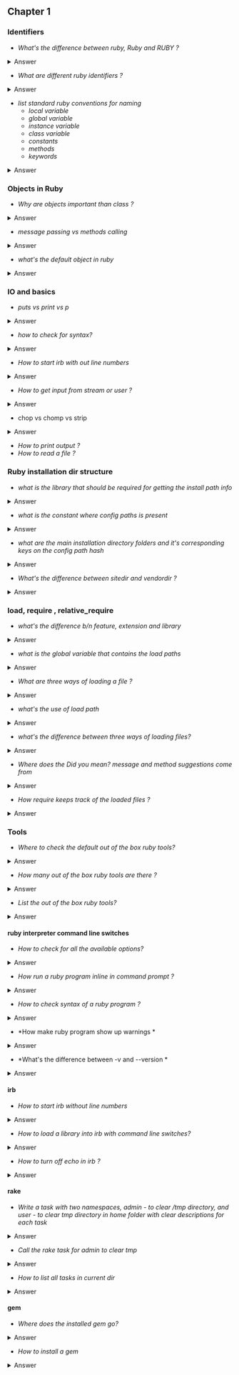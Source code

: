 ## Chapter 1

### Identifiers

- *What's the difference between ruby, Ruby and RUBY ?*
<details>
<summary>Answer</summary>

- ruby - interpreter
- Ruby - commonly used when referring to the programming language Ruby.
- RUBY - This is wrong. It's not an abbreviation like PERL or COBOL
</details>

- *What are different ruby identifiers ?*
<details>
<summary>Answer</summary>

1. variables
    - local
    - global
    - instance
    - class
1. constants
1. methods
1. keywords

</details>

- *list standard ruby conventions for naming*
    - *local variable*
    - *global variable*
    - *instance variable*
    - *class variable*
    - *constants*
    - *methods*
    - *keywords*
<details>
<summary>Answer</summary>

| variable | convention                                              |
| -------- | ------------------------------------------------------- |
| local    | first_name                                              |
| global   | $FIRST_NAME, $IDENTIFIER                                |
| instance | @first_name                                             |
| class    | @@first_name                                            |
| constant | PI, FIRST_NAME, LIMIT                                   |
| methods  | first_name, first_name=, firstname?, change_first_name! |
| keywords | language defined stuff, not under user control          |


</details>

### Objects in Ruby

- *Why are objects important than class ?*
<details>
<summary>Answer</summary>
Once an Object is instantiated (crated) through a class, the Object becomes independent of the class. Even though the class gave the object it's initial behaviors and states, the Object can behave differently.

</details>

- *message passing vs methods calling*
<details>
<summary>Answer</summary>

- message passing - any message can be sent to an Object. The object need not know whether it can respond to those message. The Object can decide how to act by using methods which may be same as the message.
- method - a sequence of instructions that can be called through a name.

</details>

- *what's the default object in ruby*
<details>
<summary>Answer</summary>
- self - it changes depending on the run time context
</details>


### IO and basics

- *puts vs print vs p*
<details>
<summary>Answer</summary>

- puts - add new line at the end if it's not already manually called.
- p - inspects the given object and prints it
- print - doesn't add new line. (in some OS implementations it might)

</details>

- *how to check for syntax?*
<details>
<summary>Answer</summary>

```ruby
ruby -cw file_name.rb
# Syntax OK
```
</details>

- *How to start irb with out line numbers*
<details>
<summary>Answer</summary>

```
irb --simple-prompt
```
</details>

- *How to get input from stream or user ?*
<details>
<summary>Answer</summary>

```ruby
my_num = gets.to_i
my_name = gets
print my_val
```
</details>

- chop vs chomp vs strip
<details>
<summary>Answer</summary>

- chop - snip last character
- chomp - remove line seperator at the end
- strip - remove all surrounding whitespace
</details>

- *How to print output ?*
- *How to read a file ?*

### Ruby installation dir structure

- *what is the library that should be required for getting the install path info*
<details>
<summary>Answer</summary>

rbconfig
</details>

- *what is the constant where config paths is present*
<details>
<summary>Answer</summary>

*RbConfig::CONFIG*
</details>

- *what are the main installation directory folders and it's corresponding keys on the config path hash*
<details>
<summary>Answer</summary>

- "bindir" - binaries - cmd line tools
- "rubylibdir" - the libraries written in ruby for ruby
- "archdir" - architecture specific files like .so compiled from C extensions
- "sitedir" - site admins custom ruby lib files
    - "sitelibdir"
    - "sitearchdir"
- "vendordir" - 3rd party libraries - downloaded 
    - "vendorlibdir"
    - "vendorarchdir"
- gems - this is a directory at the same level as site_ruby and vendor_ruby. This doesn't have a key in the CONFIG. This has the default gems that comes with the language itself.  

```
installation dir
    libdir
        (rubydir)
            rubylibdir
                archdir
        sitedir
            sitelibdir
            sitearchdir
        vendordir
            vendorlibdir
            vendorarchdir
        (gemsdir)
    bindir
```

</details>

- *What's the difference between sitedir and vendordir ?*
<details>
<summary>Answer</summary>
- sitedir - system administrator or side admin stores the 3rd librarires there
- vendorlib - a recently introduced folder for storing third party libraries.
</details>

### load, require , relative_require

- *what's the difference b/n feature, extension and library*
<details>
<summary>Answer</summary>

- Feature - a more abstract word, generally used in the context of _require_ statements.
- library - the actual ruby library files
- extension - more of a library written in C for ruby
</details>

- *what is the global variable that contains the load paths*
<details>
<summary>Answer</summary>

- __$:__ or __$LOAD_PATH__
```
ruby -e "puts $:"
```
</details>

- *What are three ways of loading a file ?*
<details>
<summary>Answer</summary>

- load
- require
- require_relative
</details>

- *what's the use of load path*
<details>
<summary>Answer</summary>

By default the load, require and require_relative searches for the files in load path if the file is not found in the current directory
</details>

- *what's the difference between three ways of loading files?*
<details>
<summary>Answer</summary>

| way to load file | desc                                                                                                                                                                                                                                                                                                                                                                                              | example                    |
| ---------------- | ------------------------------------------------------------------------------------------------------------------------------------------------------------------------------------------------------------------------------------------------------------------------------------------------------------------------------------------------------------------------------------------------- | -------------------------- |
| load             | <p>- doesn't load eagerly (i.e) loads only when it sees the load statements</p><p>- (re)loads every time</p><p> - "./" is not needed since load behaves as if "." is included in the load path</p><p> - full file name with extension should be given</p><p> - usually used during development</p>                                                                                                | load "my_file.rb"          |
| require          | <p>- loads eagerly (i.e) loads at the beginning like a feature</p><p> - tracks list of already loaded files and doesn't reload</p><p> - "./" is required, alternative is to add "." to load path array $:.ushift(".")</p><p> - since this loading a feature, file extension is not required, it can load .so and compiled binaries just with name</p><p> - traditional way to require feature</p> | require "./my_file"        |
| require_relative | - same as require but "./" is not needed                                                                                                                                                                                                                                                                                                                                                          | require_relative "my_file" |

</details>

- *Where does the Did you mean? message and method suggestions come from*
<details>
<summary>Answer</summary>

From the gem did_you_mean which is included in the language by default 
</details>

- *How require keeps track of the loaded files ?*
<details>
<summary>Answer</summary>

**$"** or **$LOADED_FEATURES**
</details>

### Tools

- *Where to check the default out of the box ruby tools?*
<details>
<summary>Answer</summary>

whatever is present in the *RbConfig::CONFIG["bindir"]*
</details>

- *How many out of the box ruby tools are there ?*
<details>
<summary>Answer</summary>

6
</details>

- *List the out of the box ruby tools?*
<details>
<summary>Answer</summary>

- *ruby* : The interpreter
- *irb* : The interactive Ruby interpreter
- *rdoc and ri* : Ruby documentation tools
- *rake* : Ruby make, a task-management utility
- *gem* : A Ruby library and application package-management utility
- *erb* : A templating system
</details>

#### ruby interpreter command line switches

- *How to check for all the available options?*
<details>
<summary>Answer</summary>

- h
</details>

- *How run a ruby program inline in command prompt ?*
<details>
<summary>Answer</summary>

```
ruby -e "puts 'this is an inline ruby program'"
```
</details>

- *How to check syntax of a ruby program ?*
<details>
<summary>Answer</summary>

```
ruby -c file_name.rb
```
</details>

- *How make ruby program show up warnings *
<details>
<summary>Answer</summary>

```
ruby -w file_name.rb
```
</details>

- *What's the difference between -v and --version *

<details>
<summary>Answer</summary>

- v - shows ruby version information and runs the program in verbose mode (i.e) switches -w flag on
- version - shows the version information
</details>

#### irb

- *How to start irb without line numbers*
<details>
<summary>Answer</summary>

```
irb --simple-prompt
```
</details>

- *How to load a library into irb with command line switches?*
<details>
<summary>Answer</summary>

```
irb -r rbconfig
```
</details>

- *How to turn off echo in irb ?*
<details>
<summary>Answer</summary>

```
irb --no-echo
```
</details>

#### rake

- *Write a task with two namespaces, admin - to clear /tmp directory, and user - to clear tmp directory in home folder with clear descriptions for each task*
<details>
<summary>Answer</summary>


```
namespace :admin do
  desc "clean up the /tmp directory"
  task :clean do
    `rm -rf /tmp/`
  end
end

namespace :user
  desc "clean up the /usr/tmp directory"
  task :clean do
    `rm -rf /usr/tmp/`
  end
end
```
</details>

- *Call the rake task for admin to clear tmp*
<details>
<summary>Answer</summary>

```
rake admin:clean
```
</details>

- *How to list all tasks in current dir*
<details>
<summary>Answer</summary>

```
rake --tasks
```
</details>

#### gem

- *Where does the installed gem go?*
<details>
<summary>Answer</summary>

gems folder present at the same level as site_ruby and vendor_ruby
</details>

- *How to install a gem*
<details>
<summary>Answer</summary>

```
gem install 'gem_name'
```
</details>
